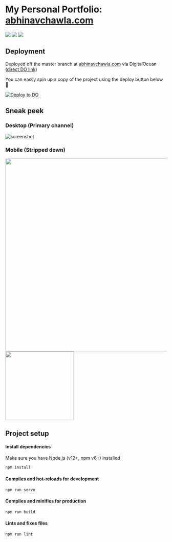 # My Personal Portfolio: [abhinavchawla.com](https://abhinavchawla.com)
<img src="https://img.shields.io/badge/vuejs%20-%2335495e.svg?&style=for-the-badge&logo=vue.js&logoColor=%234FC08D"/> <img src="https://img.shields.io/badge/DigitalOcean-%230167ff.svg?&style=for-the-badge&logo=digitalOcean&logoColor=white"/> <img src="https://img.shields.io/badge/adobe%20photoshop%20-%2331A8FF.svg?&style=for-the-badge&logo=adobe%20photoshop&logoColor=white"/>



## Deployment
Deployed off the master branch at [abhinavchawla.com](https://abhinavchawla.com) via DigitalOcean ([direct DO link](
abhinavchawla-bz8lh.ondigitalocean.app))

You can easily spin up a copy of the project using the deploy button below 🚀

 [![Deploy to DO](https://mp-assets1.sfo2.digitaloceanspaces.com/deploy-to-do/do-btn-blue.svg)](https://cloud.digitalocean.com/apps/new?repo=https://github.com/abhinavchawla13/abhinavchawla.com/tree/master)
 
 
## Sneak peek
### Desktop (Primary channel)
![screenshot](https://i.imgur.com/uvXWuwz.png)


### Mobile (Stripped down)
<img src="https://i.imgur.com/XjUYk5D.png" style="margin-right: 10px" width="600"/> <img src="https://i.imgur.com/Dg1u2Hw.png" width="214"/> 


## Project setup
#### Install dependencies
Make sure you have Node.js (v12+, npm v6+) installed
```
npm install
```

#### Compiles and hot-reloads for development
```
npm run serve
```

#### Compiles and minifies for production
```
npm run build
```

#### Lints and fixes files
```
npm run lint
```

